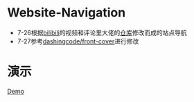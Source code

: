 # Website-Navigation
- 7-26根据[bilibili](https://www.bilibili.com/video/BV1bE411k7Ni)的视频和评论里大佬的[仓库](https://github.com/fuyanz/bilibili-codes)修改而成的站点导航
- 7-27参考[dashingcode/front-cover](https://github.com/dashingcode/front-cover/)进行修改
# 演示
[Demo](https://sanksu.top/Website-Navigation)
